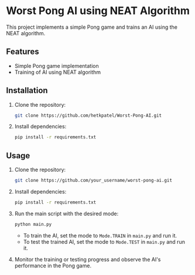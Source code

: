 # Worst Pong AI using NEAT Algorithm

This project implements a simple Pong game and trains an AI using the NEAT algorithm.

## Features

- Simple Pong game implementation
- Training of AI using NEAT algorithm

## Installation

1. Clone the repository:

   ```bash
   git clone https://github.com/hetkpatel/Worst-Pong-AI.git
   ```

2. Install dependencies:

   ```bash
   pip install -r requirements.txt
   ```

## Usage

1. Clone the repository:

   ```bash
   git clone https://github.com/your_username/worst-pong-ai.git
   ```

2. Install dependencies:

   ```bash
   pip install -r requirements.txt
   ```

3. Run the main script with the desired mode:

   ```bash
   python main.py
   ```

   - To train the AI, set the mode to `Mode.TRAIN` in `main.py` and run it.
   - To test the trained AI, set the mode to `Mode.TEST` in `main.py` and run it.

4. Monitor the training or testing progress and observe the AI's performance in the Pong game.
